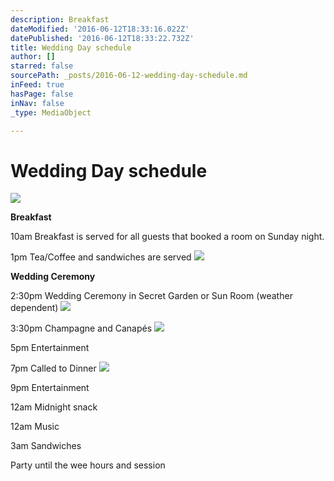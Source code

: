 ```yaml
---
description: Breakfast
dateModified: '2016-06-12T18:33:16.022Z'
datePublished: '2016-06-12T18:33:22.732Z'
title: Wedding Day schedule
author: []
starred: false
sourcePath: _posts/2016-06-12-wedding-day-schedule.md
inFeed: true
hasPage: false
inNav: false
_type: MediaObject

---
```

# Wedding Day schedule
![](https://the-grid-user-content.s3-us-west-2.amazonaws.com/2246deda-6c7a-4e30-9705-a882a8d861fa.jpg)

**Breakfast**

10am Breakfast is served for all guests that booked a room on Sunday night.

1pm Tea/Coffee and sandwiches are served
![](https://the-grid-user-content.s3-us-west-2.amazonaws.com/3a32118a-d1f0-444b-bb74-baa059f1d160.jpg)

**Wedding Ceremony**

2:30pm Wedding Ceremony in Secret Garden or Sun Room (weather dependent)
![](https://the-grid-user-content.s3-us-west-2.amazonaws.com/4c7c1d14-76cf-4f48-95b6-7849620fa625.jpg)

3:30pm Champagne and Canapés
![](https://the-grid-user-content.s3-us-west-2.amazonaws.com/d87019f5-670b-4675-8769-0ab7e4daa476.png)

5pm Entertainment

7pm Called to Dinner
![](https://the-grid-user-content.s3-us-west-2.amazonaws.com/a4de81b3-524c-45b7-bcbe-d12adfab02f2.jpg)

9pm Entertainment

12am Midnight snack

12am Music

3am Sandwiches

Party until the wee hours and session